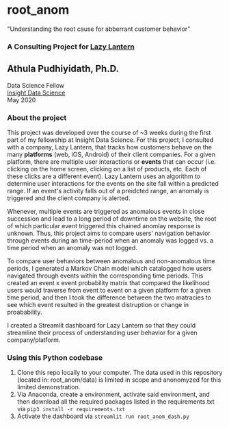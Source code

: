# root_anom
"Understanding the root cause for abberrant customer behavior" 
### A Consulting Project for [Lazy Lantern](https://www.lazylantern.com)

## Athula Pudhiyidath, Ph.D.   
Data Science Fellow    
[Insight Data Science](https://insightfellows.com/data-science)   
May 2020

### About the project
This project was developed over the course of ~3 weeks during the first part of my fellowship at Insight Data Science. For this project, I consulted with a company, Lazy Lantern, that tracks how customers behave on the many **platforms** (web, iOS, Android) of their client companies. For a given platform, there are multiple user interactions or **events** that can occur (i.e. clicking on the home screen, clicking on a list of products, etc. Each of these clicks are a different event). Lazy Lantern uses an algorithm to determine user interactions for the events on the site fall within a predicted range. If an event's activity falls out of a preidcted range, an anomaly is triggered and the client company is alerted. 

Whenever, multiple events are triggered as anomalous events in close succession and lead to a long period of downtime on the website, the root of which particular event triggered this chained anomlay response is unknown. Thus, this project aims to compare users' navigation behavior through events during an time-period when an anomaly was logged vs. a time period when an anomaly was not logged. 

To compare user behaviors between anomalous and non-anomalous time periods, I generated a Markov Chain model which catalogged how users navigated through events within the corresponding time periods. This created an event x event probability matrix that compared the likelihood users would traverse from event to event on a given platform for a given time period, and then I took the difference between the two matracies to see which event resulted in the greatest distruption or change in proabability. 

I created a Streamlit dashboard for Lazy Lantern so that they could streamline their process of understanding user behavior for a given company/platform. 

### Using this Python codebase
1. Clone this repo locally to your computer. The data used in this repository (located in: root_anom/data) is limited in scope and anonomyzed for this limited demonstration. 
2. Via Anaconda, create a environment, activate said environment, and then download all the required packages listed in the requirements.txt via ```pip3 install -r requirements.txt```
3. Activate the dashboard via ```streamlit run root_anom_dash.py```
